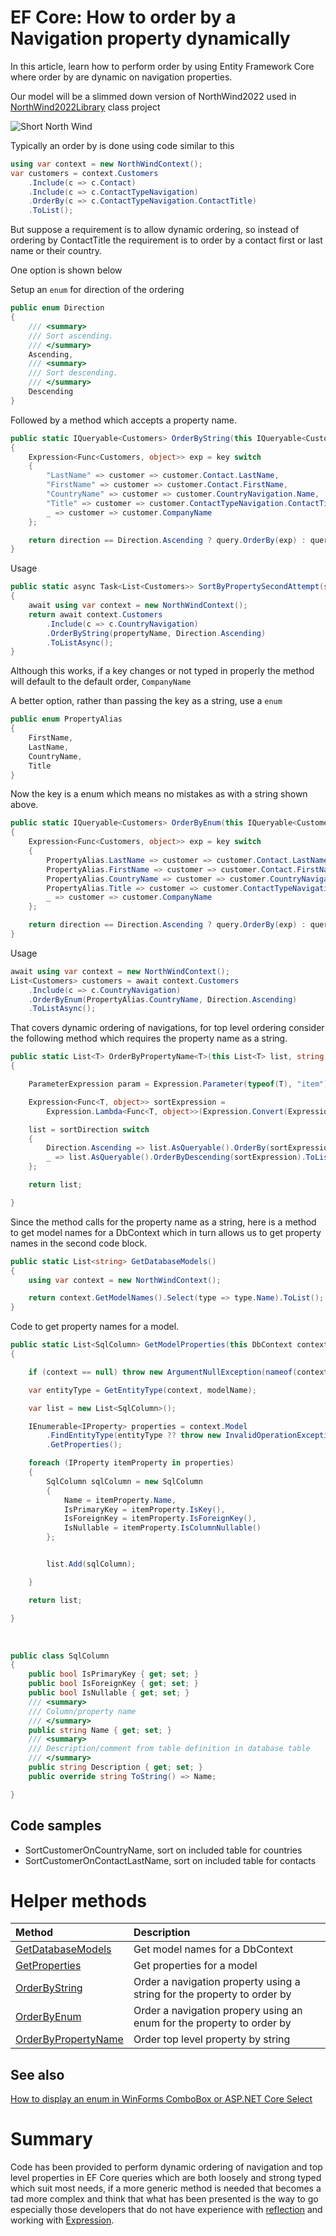 ﻿# EF Core: How to order by a Navigation property dynamically

In this article, learn how to perform order by using Entity Framework Core where order by are dynamic on navigation properties.

Our model will be a slimmed down version of NorthWind2022 used in [NorthWind2022Library](https://github.com/karenpayneoregon/ef-core-6-tips/tree/master/NorthWind2022Library) class project

![Short North Wind](assets/ShortNorthWind.png)



Typically an order by is done using code similar to this

```csharp
using var context = new NorthWindContext();
var customers = context.Customers
    .Include(c => c.Contact)
    .Include(c => c.ContactTypeNavigation)
    .OrderBy(c => c.ContactTypeNavigation.ContactTitle)
    .ToList();
```
But suppose a requirement is to allow dynamic ordering, so instead of ordering by ContactTitle the requirement is to order by a contact first or last name or their country. 

One option is shown below 

Setup an `enum` for direction of the ordering

```csharp
public enum Direction
{
    /// <summary>
    /// Sort ascending.
    /// </summary>
    Ascending,
    /// <summary>
    /// Sort descending.
    /// </summary>
    Descending
}
```

Followed by a method which accepts a property name.

```csharp
public static IQueryable<Customers> OrderByString(this IQueryable<Customers> query, string key, Direction direction = Direction.Ascending)
{
    Expression<Func<Customers, object>> exp = key switch
    {
        "LastName" => customer => customer.Contact.LastName,
        "FirstName" => customer => customer.Contact.FirstName,
        "CountryName" => customer => customer.CountryNavigation.Name,
        "Title" => customer => customer.ContactTypeNavigation.ContactTitle,
        _ => customer => customer.CompanyName
    };

    return direction == Direction.Ascending ? query.OrderBy(exp) : query.OrderByDescending(exp);
}
```

Usage

```csharp
public static async Task<List<Customers>> SortByPropertySecondAttempt(string propertyName)
{
    await using var context = new NorthWindContext();
    return await context.Customers
        .Include(c => c.CountryNavigation)
        .OrderByString(propertyName, Direction.Ascending)
        .ToListAsync();
}
```


Although this works, if a key changes or not typed in properly the method will default to the default order, `CompanyName`

A better option, rather than passing the key as a string, use a `enum`

```csharp
public enum PropertyAlias
{
    FirstName,
    LastName,
    CountryName,
    Title
}
```

Now the key is a enum which means no mistakes as with a string shown above.

```csharp
public static IQueryable<Customers> OrderByEnum(this IQueryable<Customers> query, PropertyAlias key, Direction direction = Direction.Ascending)
{
    Expression<Func<Customers, object>> exp = key switch
    {
        PropertyAlias.LastName => customer => customer.Contact.LastName,
        PropertyAlias.FirstName => customer => customer.Contact.FirstName,
        PropertyAlias.CountryName => customer => customer.CountryNavigation.Name,
        PropertyAlias.Title => customer => customer.ContactTypeNavigation.ContactTitle,
        _ => customer => customer.CompanyName
    };

    return direction == Direction.Ascending ? query.OrderBy(exp) : query.OrderByDescending(exp);
}
```

Usage

```csharp
await using var context = new NorthWindContext();
List<Customers> customers = await context.Customers
    .Include(c => c.CountryNavigation)
    .OrderByEnum(PropertyAlias.CountryName, Direction.Ascending)
    .ToListAsync();
```

That covers dynamic ordering of navigations, for top level ordering consider the following method which requires the property name as a string.

```csharp
public static List<T> OrderByPropertyName<T>(this List<T> list, string propertyName, Direction sortDirection)
{

    ParameterExpression param = Expression.Parameter(typeof(T), "item");

    Expression<Func<T, object>> sortExpression = 
        Expression.Lambda<Func<T, object>>(Expression.Convert(Expression.Property(param, propertyName), typeof(object)), param);

    list = sortDirection switch
    {
        Direction.Ascending => list.AsQueryable().OrderBy(sortExpression).ToList(),
        _ => list.AsQueryable().OrderByDescending(sortExpression).ToList()
    };

    return list;

}
```

Since the method calls for the property name as a string, here is a method to get model names for a DbContext which in turn allows us to get property names in the second code block.

```csharp
public static List<string> GetDatabaseModels()
{
    using var context = new NorthWindContext();

    return context.GetModelNames().Select(type => type.Name).ToList();
}
```

Code to get property names for a model.

```csharp
public static List<SqlColumn> GetModelProperties(this DbContext context, string modelName)
{

    if (context == null) throw new ArgumentNullException(nameof(context));

    var entityType = GetEntityType(context, modelName);

    var list = new List<SqlColumn>();

    IEnumerable<IProperty> properties = context.Model
        .FindEntityType(entityType ?? throw new InvalidOperationException())!
        .GetProperties();

    foreach (IProperty itemProperty in properties)
    {
        SqlColumn sqlColumn = new SqlColumn
        {
            Name = itemProperty.Name,
            IsPrimaryKey = itemProperty.IsKey(),
            IsForeignKey = itemProperty.IsForeignKey(),
            IsNullable = itemProperty.IsColumnNullable()
        };


        list.Add(sqlColumn);

    }

    return list;

}
```

</br>

```csharp
public class SqlColumn
{
    public bool IsPrimaryKey { get; set; }
    public bool IsForeignKey { get; set; }
    public bool IsNullable { get; set; }
    /// <summary>
    /// Column/property name
    /// </summary>
    public string Name { get; set; }
    /// <summary>
    /// Description/comment from table definition in database table
    /// </summary>
    public string Description { get; set; }
    public override string ToString() => Name;

}
```







## Code samples

- SortCustomerOnCountryName, sort on included table for countries
- SortCustomerOnContactLastName, sort on included table for contacts

# Helper methods

| Method        |   Description    |
|:------------- |:-------------|
| [GetDatabaseModels](https://github.com/karenpayneoregon/ef-core-6-tips/blob/master/SortByColumnNameApp/Classes/GetOperations.cs#L13) | Get model names for a DbContext
| [GetProperties](https://github.com/karenpayneoregon/ef-core-6-tips/blob/master/SortByColumnNameApp/Classes/GetOperations.cs#L20) | Get properties for a model
| [OrderByString](https://github.com/karenpayneoregon/ef-core-6-tips/blob/master/SortByColumnNameApp/Classes/OrderingHelpers.cs#L38) | Order a navigation property using a string for the property to order by
| [OrderByEnum](https://github.com/karenpayneoregon/ef-core-6-tips/blob/master/SortByColumnNameApp/Classes/OrderingHelpers.cs#L60) | Order a navigation propery using an enum for the property to order by
| [OrderByPropertyName](https://github.com/karenpayneoregon/ef-core-6-tips/blob/master/SortByColumnNameApp/Classes/OrderingHelpers.cs#L103) | Order top level property by string


## See also

[How to display an enum in WinForms ComboBox or ASP.NET Core Select](https://github.com/karenpayneoregon/display-enum-asp-winforms)


# Summary

Code has been provided to perform dynamic ordering of navigation and top level properties in EF Core queries which are both loosely and strong typed which suit most needs, if a more generic method is needed that becomes a tad more complex and think that what has been presented is the way to go especially those developers that do not have experience with [reflection](https://learn.microsoft.com/en-us/dotnet/csharp/programming-guide/concepts/reflection) and working with [Expression](https://learn.microsoft.com/en-us/dotnet/csharp/programming-guide/concepts/expression-trees/). 
